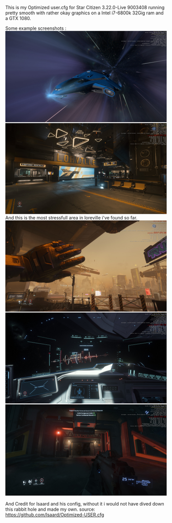 This is my Optimized user.cfg for Star Citizen 3.22.0-Live 9003408 running pretty smooth with rather okay graphics on a Intel i7-6800k 32Gig ram and a GTX 1080.

Some example screenshots :
<img src="https://github.com/Johnaconda/SC-MyUser.cfg/blob/main/Screenshots/ScreenShot-2023-12-30_03-09-27-242.jpg?raw=true" alt="Example1" title="Seraphim station">
<img src="https://github.com/Johnaconda/SC-MyUser.cfg/blob/main/Screenshots/ScreenShot-2023-12-30_03-18-33-56F.jpg?raw=true" alt="Example2" title="Seraphim station">
And this is the most stressfull area in loreville i've found so far.
<img src="https://github.com/Johnaconda/SC-MyUser.cfg/blob/main/Screenshots/ScreenShot-2023-12-30_03-26-51-E59.jpg?raw=true" alt="Example2" title="Seraphim station">
<img src="https://github.com/Johnaconda/SC-MyUser.cfg/blob/main/Screenshots/ScreenShot-2023-12-30_03-39-57-CF2.jpg?raw=true" alt="Example3" title="Seraphim station">
<img src="https://github.com/Johnaconda/SC-MyUser.cfg/blob/main/Screenshots/ScreenShot-2023-12-30_03-53-45-1CB.jpg?raw=true" alt="Example4" title="Seraphim station">

And Credit for Isaard and his config, without it i would not have dived down this rabbit hole and made my own.
source: https://github.com/Isaard/Optimized-USER.cfg
